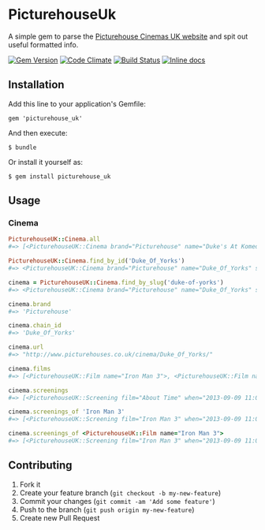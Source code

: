 # PicturehouseUk

A simple gem to parse the [Picturehouse Cinemas UK website](http://picturehouses.co.uk) and spit out useful formatted info.

[![Gem Version](https://badge.fury.io/rb/picturehouse_uk.png)](http://badge.fury.io/rb/picturehouse_uk)
[![Code Climate](https://codeclimate.com/github/andycroll/picturehouse_uk.png)](https://codeclimate.com/github/andycroll/picturehouse_uk)
[![Build Status](https://travis-ci.org/andycroll/picturehouse_uk.png?branch=master)](https://travis-ci.org/andycroll/picturehouse_uk)
[![Inline docs](http://inch-ci.org/github/andycroll/picturehouse_uk.png)](http://inch-ci.org/github/andycroll/picturehouse_uk)

## Installation

Add this line to your application's Gemfile:

    gem 'picturehouse_uk'

And then execute:

    $ bundle

Or install it yourself as:

    $ gem install picturehouse_uk

## Usage

### Cinema

``` ruby
PicturehouseUK::Cinema.all
#=> [<PicturehouseUK::Cinema brand="Picturehouse" name="Duke's At Komedia" slug="dukes-at-komedia" chain_id="Dukes_At_Komedia" url="...">, #=> <PicturehouseUK::Cinema brand="Picturehouse" name="Duke o York's" slug="duke-of-yorks" chain_id="Duke_Of_Yorks" url="...">, ...]

PicturehouseUK::Cinema.find_by_id('Duke_Of_Yorks')
#=> <PicturehouseUK::Cinema brand="Picturehouse" name="Duke_Of_Yorks" slug="duke-of-yorks" address="..." chain_id="Duke_Of_Yorks" url="...">

cinema = PicturehouseUK::Cinema.find_by_slug('duke-of-yorks')
#=> <PicturehouseUK::Cinema brand="Picturehouse" name="Duke_Of_Yorks" slug="duke-of-yorks" address="..." chain_id="Duke_Of_Yorks" url="...">

cinema.brand
#=> 'Picturehouse'

cinema.chain_id
#=> 'Duke_Of_Yorks'

cinema.url
#=> "http://www.picturehouses.co.uk/cinema/Duke_Of_Yorks/"

cinema.films
#=> [<PicturehouseUK::Film name="Iron Man 3">, <PicturehouseUK::Film name="Star Trek: Into Darkness">]

cinema.screenings
#=> [<PicturehouseUK::Screening film="About Time" when="2013-09-09 11:00 UTC" varient="3d">, <PicturehouseUK::Screening film="Iron Man 3" when="2013-09-09 13:50 UTC" varient="kids">, <PicturehouseUK::Screening ..>, <PicturehouseUK::Screening ...>]

cinema.screenings_of 'Iron Man 3'
#=> [<PicturehouseUK::Screening film="Iron Man 3" when="2013-09-09 11:00 UTC" varient="3d">, <PicturehouseUK::Screening film="Iron Man 3" when="2013-09-09 13:50 UTC" varient="kids">]

cinema.screenings_of <PicturehouseUK::Film name="Iron Man 3">
#=> [<PicturehouseUK::Screening film="Iron Man 3" when="2013-09-09 11:00 UTC" varient="3d">, <PicturehouseUK::Screening film="Iron Man 3" when="2013-09-09 13:50 UTC" varient="kids">]
```

## Contributing

1. Fork it
2. Create your feature branch (`git checkout -b my-new-feature`)
3. Commit your changes (`git commit -am 'Add some feature'`)
4. Push to the branch (`git push origin my-new-feature`)
5. Create new Pull Request
